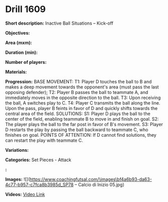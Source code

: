 # Drill 1609

**Short description:**
Inactive Ball Situations – Kick-off

**Objectives:**


**Area (mxm):**


**Duration (min):**


**Number of players:**


**Materials:**


**Progression:**
BASE MOVEMENT: T1: Player D touches the ball to B and makes a deep movement towards the opponent's area (must pass the last opposing defender); T2: Player B passes the ball to teammate A, and immediately moves in the opposite direction to the ball. T3: Upon receiving the ball, A switches play to C. T4: Player C transmits the ball along the line. Upon the pass, player B feints in favor of D and quickly shifts towards the central area of the field. SOLUTIONS: S1: Player D plays the ball to the center of the field, enabling teammate B to move in and finish on goal. S2: The player plays the ball to the far post in favor of B's movement. S3: Player D restarts the play by passing the ball backward to teammate C, who finishes on goal. POINTS OF ATTENTION: If D cannot find solutions, they can restart the play with teammate C.

**Variations:**


**Categories:**
Set Pieces - Attack

**:**


**Images:**
![](https://www.coachingfutsal.com/\images\bf4a6b93-da63-4c77-b957-c7fca8b3985d_SP78 – Calcio di Inizio 05.jpg)

**Videos:**
[Video Link](https://www.youtube.com/embed/IEx3Gs2LU_w)

